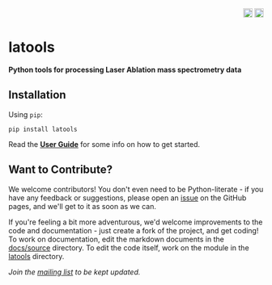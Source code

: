 <div align="right">
  <a href="https://travis-ci.org/oscarbranson/latools"><img src="https://travis-ci.org/oscarbranson/latools.svg?branch=master" alt="TravisCI build" height="18"></a>
  <a href="https://badge.fury.io/py/latools"><img src="https://badge.fury.io/py/latools.svg" alt="PyPI version" height="18"></a>
</div>


# latools
**Python tools for processing Laser Ablation mass spectrometry data**

## Installation
Using `pip`:

    pip install latools

Read the [**User Guide**](http://oscarbranson.github.io/latools) for some info on how to get started. 

## Want to Contribute?
We welcome contributors! You don't even need to be Python-literate - if you have any feedback or suggestions, please open an [issue](https://github.com/oscarbranson/latools/issues) on the GitHub pages, and we'll get to it as soon as we can.

If you're feeling a bit more adventurous, we'd welcome improvements to the code and documentation - just create a fork of the project, and get coding! To work on documentation, edit the markdown documents in the [docs/source](https://github.com/oscarbranson/latools/tree/master/docs/source) directory. To edit the code itself, work on the module in the [latools](https://github.com/oscarbranson/latools/blob/master/latools/) directory.

*Join the [mailing list](https://groups.google.com/forum/#!forum/latools) to be kept updated.*
